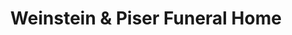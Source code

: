 ---
title: "Weinstein & Piser Funeral Home"
url: /wilmette/weinstein-und-piser-funeral-home/
shop: Bestattungen
---